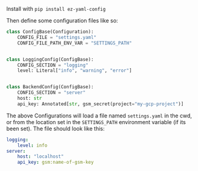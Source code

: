 Install with `pip install ez-yaml-config`

Then define some configuration files like so:
```python
class ConfigBase(Configuration):
    CONFIG_FILE = "settings.yaml"
    CONFIG_FILE_PATH_ENV_VAR = "SETTINGS_PATH"


class LoggingConfig(ConfigBase):
    CONFIG_SECTION = "logging"
    level: Literal["info", "warning", "error"]


class BackendConfig(ConfigBase):
    CONFIG_SECTION = "server"
    host: str
    api_key: Annotated[str, gsm_secret(project="my-gcp-project")]
```

The above Configurations will load a file named `settings.yaml` in the cwd, or from the location set in the `SETTINGS_PATH` environment variable (if its been set). The file should look like this:
```yaml
logging:
    level: info
server:
    host: "localhost"
    api_key: gsm:name-of-gsm-key
```